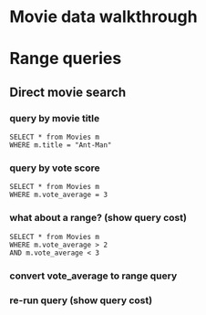 Movie data walkthrough
===

# Range queries

## Direct movie search
### query by movie title
 	SELECT * from Movies m
 	WHERE m.title = "Ant-Man"

### query by vote score
 	SELECT * from Movies m
 	WHERE m.vote_average = 3

### what about a range? (show query cost)
 	SELECT * from Movies m
 	WHERE m.vote_average > 2
 	AND m.vote_average < 3

### convert vote_average to range query

### re-run query (show query cost)